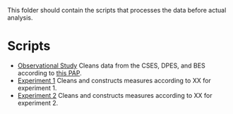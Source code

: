 This folder should contain the scripts that processes the data  before actual analysis.

# Scripts

- [Observational Study](data_preparations.md) Cleans data from the CSES, DPES, and BES according to [this PAP](https://osf.io/h29j3).
- [Experiment 1](PrepareData_Experiment1.md) Cleans and constructs measures according to XX for experiment 1.
- [Experiment 2](00_PrepareData_Experiment2.md) Cleans and constructs measures according to XX for experiment 2.